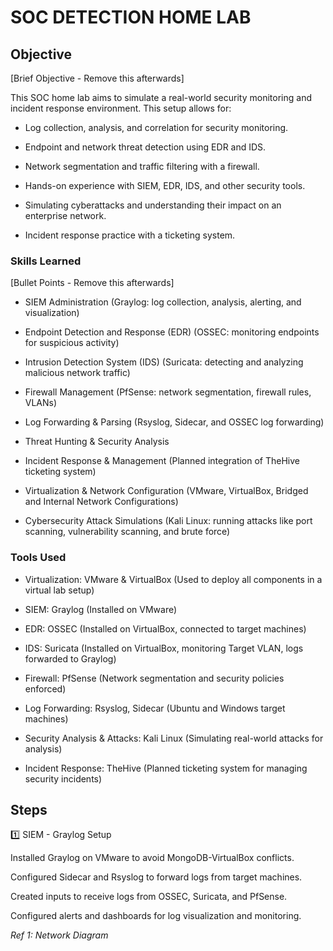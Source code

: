 # SOC DETECTION HOME LAB

## Objective
[Brief Objective - Remove this afterwards]

This SOC home lab aims to simulate a real-world security monitoring and incident response environment. This setup allows for:

* Log collection, analysis, and correlation for security monitoring.

* Endpoint and network threat detection using EDR and IDS.

* Network segmentation and traffic filtering with a firewall.

* Hands-on experience with SIEM, EDR, IDS, and other security tools.

* Simulating cyberattacks and understanding their impact on an enterprise network.

* Incident response practice with a ticketing system.

### Skills Learned
[Bullet Points - Remove this afterwards]

* SIEM Administration (Graylog: log collection, analysis, alerting, and visualization)

* Endpoint Detection and Response (EDR) (OSSEC: monitoring endpoints for suspicious activity)

* Intrusion Detection System (IDS) (Suricata: detecting and analyzing malicious network traffic)

* Firewall Management (PfSense: network segmentation, firewall rules, VLANs)

* Log Forwarding & Parsing (Rsyslog, Sidecar, and OSSEC log forwarding)

* Threat Hunting & Security Analysis

* Incident Response & Management (Planned integration of TheHive ticketing system)

* Virtualization & Network Configuration (VMware, VirtualBox, Bridged and Internal Network Configurations)

* Cybersecurity Attack Simulations (Kali Linux: running attacks like port scanning, vulnerability scanning, and brute force)
### Tools Used

* Virtualization: VMware & VirtualBox (Used to deploy all components in a virtual lab setup)

* SIEM: Graylog (Installed on VMware)

* EDR: OSSEC (Installed on VirtualBox, connected to target machines)

* IDS: Suricata (Installed on VirtualBox, monitoring Target VLAN, logs forwarded to Graylog)

* Firewall: PfSense (Network segmentation and security policies enforced)

* Log Forwarding: Rsyslog, Sidecar (Ubuntu and Windows target machines)

* Security Analysis & Attacks: Kali Linux (Simulating real-world attacks for analysis)

* Incident Response: TheHive (Planned ticketing system for managing security incidents)

## Steps
1️⃣ SIEM - Graylog Setup

Installed Graylog on VMware to avoid MongoDB-VirtualBox conflicts.

Configured Sidecar and Rsyslog to forward logs from target machines.

Created inputs to receive logs from OSSEC, Suricata, and PfSense.

Configured alerts and dashboards for log visualization and monitoring.

*Ref 1: Network Diagram*
